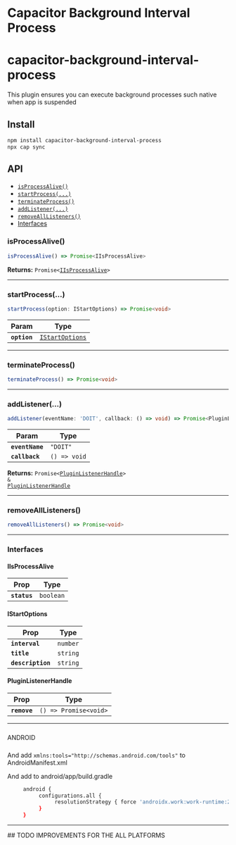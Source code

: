 # Capacitor Background Interval Process

# capacitor-background-interval-process

This plugin ensures you can execute background processes such native when app is suspended

## Install

```bash
npm install capacitor-background-interval-process
npx cap sync
```

## API

<docgen-index>

* [`isProcessAlive()`](#isprocessalive)
* [`startProcess(...)`](#startprocess)
* [`terminateProcess()`](#terminateprocess)
* [`addListener(...)`](#addlistener)
* [`removeAllListeners()`](#removealllisteners)
* [Interfaces](#interfaces)

</docgen-index>

<docgen-api>
<!--Update the source file JSDoc comments and rerun docgen to update the docs below-->

### isProcessAlive()

```typescript
isProcessAlive() => Promise<IIsProcessAlive>
```

**Returns:** <code>Promise&lt;<a href="#iisprocessalive">IIsProcessAlive</a>&gt;</code>

--------------------


### startProcess(...)

```typescript
startProcess(option: IStartOptions) => Promise<void>
```

| Param        | Type                                                    |
| ------------ | ------------------------------------------------------- |
| **`option`** | <code><a href="#istartoptions">IStartOptions</a></code> |

--------------------


### terminateProcess()

```typescript
terminateProcess() => Promise<void>
```

--------------------


### addListener(...)

```typescript
addListener(eventName: 'DOIT', callback: () => void) => Promise<PluginListenerHandle> & PluginListenerHandle
```

| Param           | Type                       |
| --------------- | -------------------------- |
| **`eventName`** | <code>"DOIT"</code>        |
| **`callback`**  | <code>() =&gt; void</code> |

**Returns:** <code>Promise&lt;<a href="#pluginlistenerhandle">PluginListenerHandle</a>&gt; & <a href="#pluginlistenerhandle">PluginListenerHandle</a></code>

--------------------


### removeAllListeners()

```typescript
removeAllListeners() => Promise<void>
```

--------------------


### Interfaces


#### IIsProcessAlive

| Prop         | Type                 |
| ------------ | -------------------- |
| **`status`** | <code>boolean</code> |


#### IStartOptions

| Prop              | Type                |
| ----------------- | ------------------- |
| **`interval`**    | <code>number</code> |
| **`title`**       | <code>string</code> |
| **`description`** | <code>string</code> |


#### PluginListenerHandle

| Prop         | Type                                      |
| ------------ | ----------------------------------------- |
| **`remove`** | <code>() =&gt; Promise&lt;void&gt;</code> |

</docgen-api>

<hr>

###
ANDROID
###

And add `xmlns:tools="http://schemas.android.com/tools"` to AndroidManifest.xml

And add to android/app/build.gradle
```bash
     android {
          configurations.all {
               resolutionStrategy { force 'androidx.work:work-runtime:2.6.0' }
          }
     }
```

<hr>
## TODO
     IMPROVEMENTS FOR THE ALL PLATFORMS